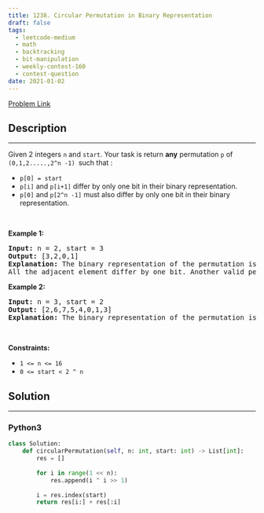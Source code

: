 ```yaml
---
title: 1238. Circular Permutation in Binary Representation
draft: false
tags: 
  - leetcode-medium
  - math
  - backtracking
  - bit-manipulation
  - weekly-contest-160
  - contest-question
date: 2021-01-02
---
```


[Problem Link](https://leetcode.com/problems/circular-permutation-in-binary-representation/)

## Description

---
<p>Given 2 integers <code>n</code> and <code>start</code>. Your task is return <strong>any</strong> permutation <code>p</code>&nbsp;of <code>(0,1,2.....,2^n -1) </code>such that :</p>

<ul>
	<li><code>p[0] = start</code></li>
	<li><code>p[i]</code> and <code>p[i+1]</code>&nbsp;differ by only one bit in their binary representation.</li>
	<li><code>p[0]</code> and <code>p[2^n -1]</code>&nbsp;must also differ by only one bit in their binary representation.</li>
</ul>

<p>&nbsp;</p>
<p><strong class="example">Example 1:</strong></p>

<pre>
<strong>Input:</strong> n = 2, start = 3
<strong>Output:</strong> [3,2,0,1]
<strong>Explanation:</strong> The binary representation of the permutation is (11,10,00,01). 
All the adjacent element differ by one bit. Another valid permutation is [3,1,0,2]
</pre>

<p><strong class="example">Example 2:</strong></p>

<pre>
<strong>Input:</strong> n = 3, start = 2
<strong>Output:</strong> [2,6,7,5,4,0,1,3]
<strong>Explanation:</strong> The binary representation of the permutation is (010,110,111,101,100,000,001,011).
</pre>

<p>&nbsp;</p>
<p><strong>Constraints:</strong></p>

<ul>
	<li><code>1 &lt;= n &lt;= 16</code></li>
	<li><code>0 &lt;= start&nbsp;&lt;&nbsp;2 ^ n</code></li>
</ul>

## Solution

---
### Python3
``` py title='circular-permutation-in-binary-representation'
class Solution:
    def circularPermutation(self, n: int, start: int) -> List[int]:
        res = []
        
        for i in range(1 << n):
            res.append(i ^ i >> 1)
        
        i = res.index(start)
        return res[i:] + res[:i]

            

```

